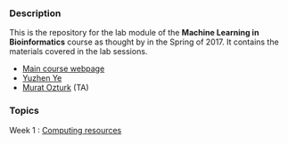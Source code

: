 ### Description

This is the repository for the lab module of the **Machine Learning in Bioinformatics** course as thought by  in the Spring of 2017.
It contains the materials covered in the lab sessions.

  * [Main course webpage](http://homes.soic.indiana.edu/yye/lab/teaching/spring2017-I529/)
  * [Yuzhen Ye](http://homes.soic.indiana.edu/yye/lab/index.php)
  * [Murat Ozturk](https://murat.littleblack.fish) (TA)

### Topics

Week 1 : [Computing resources](computing/)
